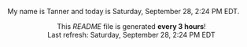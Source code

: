 My name is Tanner and today is Saturday, September 28, 2:24 PM EDT.

<p align="center">This <i>README</i> file is generated <b>every 3 hours</b>!</br>Last refresh: Saturday, September 28, 2:24 PM EDT<br /></p>
